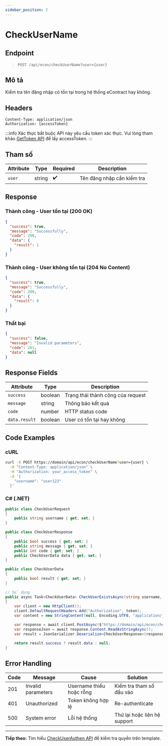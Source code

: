 ```yaml
---
sidebar_position: 2
---
```


# CheckUserName

## Endpoint

> ```http
> POST /api/econ/checkUserName?user={user}
> ```

## Mô tả

Kiểm tra tên đăng nhập có tồn tại trong hệ thống eContract hay không.

## Headers

```http
Content-Type: application/json
Authorization: {accessToken}
```

:::info Xác thực bắt buộc
API này yêu cầu token xác thực. Vui lòng tham khảo [GetToken API](/econtract/authentication/get-token) để lấy accessToken.
:::

## Tham số

| Attribute | Type   | Required | Description                |
| --------- | ------ | -------- | -------------------------- |
| `user`    | string | ✔️       | Tên đăng nhập cần kiểm tra |

## Response

### Thành công - User tồn tại (200 OK)

```json
{
  "success": true,
  "message": "Successfully",
  "code": 200,
  "data": {
    "result": 1
  }
}
```

### Thành công - User không tồn tại (204 No Content)

```json
{
  "success": true,
  "message": "Successfully",
  "code": 200,
  "data": {
    "result": 0
  }
}
```

### Thất bại

```json
{
  "success": false,
  "message": "Invalid parameters",
  "code": 201,
  "data": null
}
```

## Response Fields

| Attribute     | Type    | Description                       |
| ------------- | ------- | --------------------------------- |
| `success`     | boolean | Trạng thái thành công của request |
| `message`     | string  | Thông báo kết quả                 |
| `code`        | number  | HTTP status code                  |
| `data.result` | boolean | User có tồn tại hay không         |

## Code Examples

### cURL

```bash
curl -X POST https://domain/api/econ/checkUserName?user={user} \
  -H "Content-Type: application/json" \
  -H "Authorization: your_access_token" \
  -d '{
    "username": "user123"
  }'
```

### C# (.NET)

```csharp
public class CheckUserRequest
{
    public string username { get; set; }
}

public class CheckUserResponse
{
    public bool success { get; set; }
    public string message { get; set; }
    public int code { get; set; }
    public CheckUserData data { get; set; }
}

public class CheckUserData
{
    public bool result { get; set; }
}

// Sử dụng
public async Task<CheckUserData> CheckUserExistsAsync(string username, string token)
{
    var client = new HttpClient();
    client.DefaultRequestHeaders.Add("Authorization", token);
    var content = new StringContent(null, Encoding.UTF8, "application/json");

    var response = await client.PostAsync($"https://domain/api/econ/checkUserName?user={username}", content);
    var responseJson = await response.Content.ReadAsStringAsync();
    var result = JsonSerializer.Deserialize<CheckUserResponse>(responseJson);

    return result.success ? result.data : null;
}
```

## Error Handling

| Code | Message            | Cause                    | Solution                     |
| ---- | ------------------ | ------------------------ | ---------------------------- |
| 201  | Invalid parameters | Username thiếu hoặc rỗng | Kiểm tra tham số đầu vào     |
| 401  | Unauthorized       | Token không hợp lệ       | Re-authenticate              |
| 500  | System error       | Lỗi hệ thống             | Thử lại hoặc liên hệ support |

---

**Tiếp theo:** Tìm hiểu [CheckUserAuthen API](/econtract/authentication/check-permission) để kiểm tra quyền trên template.
